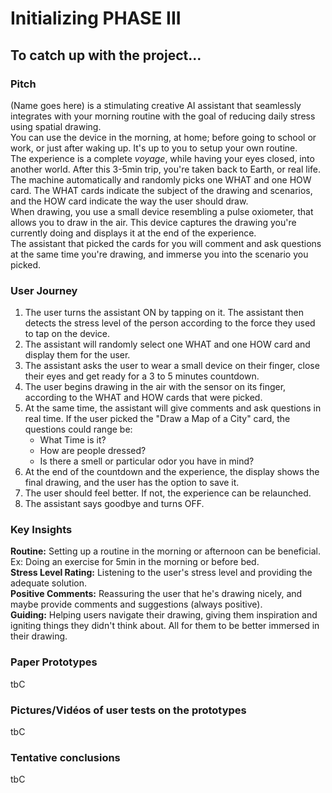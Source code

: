 # Initializing PHASE III

## To catch up with the project...

### Pitch
(Name goes here) is a stimulating creative AI assistant that seamlessly integrates with your morning routine with the goal of reducing daily stress using spatial drawing.
<br>
You can use the device in the morning, at home; before going to school or work, or just after waking up. It's up to you to setup your own routine.
<br>
The experience is a complete _voyage_, while having your eyes closed,  into another world. After this 3-5min trip, you're taken back to Earth, or real life.
<br>
The machine automatically and randomly picks one WHAT and one HOW card. The WHAT cards indicate the subject of the drawing and scenarios, and the HOW card indicate the way the user should draw.
<br>
When drawing, you use a small device resembling a pulse oxiometer, that allows you to draw in the air. This device captures the drawing you're currently doing and displays it at the end of the experience.
<br>
The assistant that picked the cards for you will comment and ask questions at the same time you're drawing, and immerse you into the scenario you picked.


### User Journey
1. The user turns the assistant ON by tapping on it. The assistant then detects the stress level of the person according to the force they used to tap on the device.
2. The assistant will randomly select one WHAT and one HOW card and display them for the user.
3. The assistant asks the user to wear a small device on their finger, close their eyes and get ready for a 3 to 5 minutes countdown.
4. The user begins drawing in the air with the sensor on its finger, according to the WHAT and HOW cards that were picked.
5. At the same time, the assistant will give comments and ask questions in real time. If the user picked the "Draw a Map of a City" card, the questions could range be:
    - What Time is it?
    - How are people dressed?
    - Is there a smell or particular odor you have in mind?
6. At the end of the countdown and the experience, the display shows the final drawing, and the user has the option to save it.
7. The user should feel better. If not, the experience can be relaunched.
8. The assistant says goodbye and turns OFF.

### Key Insights
**Routine:** Setting up a routine in the morning or afternoon can be beneficial. Ex: Doing an exercise for 5min in the morning or before bed.
<br>
**Stress Level Rating:** Listening to the user's stress level and providing the adequate solution.
<br>
**Positive Comments:** Reassuring the user that he's drawing nicely, and maybe provide comments and suggestions (always positive).
<br>
**Guiding:** Helping users navigate their drawing, giving them inspiration and igniting things they didn't think about. All for them to be better immersed in their drawing.


### Paper Prototypes
tbC

### Pictures/Vidéos of user tests on the prototypes
tbC

### Tentative conclusions
tbC